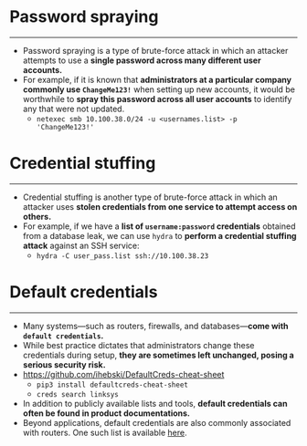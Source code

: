# Password spraying
---
- Password spraying is a type of brute-force attack in which an attacker attempts to use a **single password across many different user accounts.**
- For example, if it is known that **administrators at a particular company commonly use `ChangeMe123!`** when setting up new accounts, it would be worthwhile to **spray this password across all user accounts** to identify any that were not updated.
	- `netexec smb 10.100.38.0/24 -u <usernames.list> -p 'ChangeMe123!'`

# Credential stuffing
---
- Credential stuffing is another type of brute-force attack in which an attacker uses **stolen credentials from one service to attempt access on others.**
- For example, if we have a **list of `username:password` credentials** obtained from a database leak, we can use `hydra` to **perform a credential stuffing attack** against an SSH service:
	- `hydra -C user_pass.list ssh://10.100.38.23`

# Default credentials
---
- Many systems—such as routers, firewalls, and databases—**come with `default credentials`.**
- While best practice dictates that administrators change these credentials during setup, **they are sometimes left unchanged, posing a serious security risk.**
- https://github.com/ihebski/DefaultCreds-cheat-sheet
	- `pip3 install defaultcreds-cheat-sheet`
	- `creds search linksys`
- In addition to publicly available lists and tools, **default credentials can often be found in product documentations.**
- Beyond applications, default credentials are also commonly associated with routers. One such list is available [here](https://www.softwaretestinghelp.com/default-router-username-and-password-list/).
